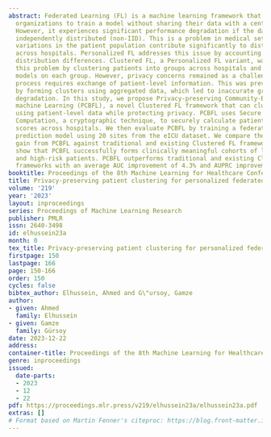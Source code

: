 ```yaml
---
abstract: Federated Learning (FL) is a machine learning framework that enables multiple
  organizations to train a model without sharing their data with a central server.
  However, it experiences significant performance degradation if the data is non-identically
  independently distributed (non-IID). This is a problem in medical settings, where
  variations in the patient population contribute significantly to distribution differences
  across hospitals. Personalized FL addresses this issue by accounting for site-specific
  distribution differences. Clustered FL, a Personalized FL variant, was used to address
  this problem by clustering patients into groups across hospitals and training separate
  models on each group. However, privacy concerns remained as a challenge as the clustering
  process requires exchange of patient-level information. This was previously solved
  by forming clusters using aggregated data, which led to inaccurate groups and performance
  degradation. In this study, we propose Privacy-preserving Community-Based Federated
  machine Learning (PCBFL), a novel Clustered FL framework that can cluster patients
  using patient-level data while protecting privacy. PCBFL uses Secure Multiparty
  Computation, a cryptographic technique, to securely calculate patient-level similarity
  scores across hospitals. We then evaluate PCBFL by training a federated mortality
  prediction model using 20 sites from the eICU dataset. We compare the performance
  gain from PCBFL against traditional and existing Clustered FL frameworks. Our results
  show that PCBFL successfully forms clinically meaningful cohorts of low, medium,
  and high-risk patients. PCBFL outperforms traditional and existing Clustered FL
  frameworks with an average AUC improvement of 4.3% and AUPRC improvement of 7.8%.
booktitle: Proceedings of the 8th Machine Learning for Healthcare Conference
title: Privacy-preserving patient clustering for personalized federated learnings
volume: '219'
year: '2023'
layout: inproceedings
series: Proceedings of Machine Learning Research
publisher: PMLR
issn: 2640-3498
id: elhussein23a
month: 0
tex_title: Privacy-preserving patient clustering for personalized federated learnings
firstpage: 150
lastpage: 166
page: 150-166
order: 150
cycles: false
bibtex_author: Elhussein, Ahmed and G\"ursoy, Gamze
author:
- given: Ahmed
  family: Elhussein
- given: Gamze
  family: Gürsoy
date: 2023-12-22
address:
container-title: Proceedings of the 8th Machine Learning for Healthcare Conference
genre: inproceedings
issued:
  date-parts:
  - 2023
  - 12
  - 22
pdf: https://proceedings.mlr.press/v219/elhussein23a/elhussein23a.pdf
extras: []
# Format based on Martin Fenner's citeproc: https://blog.front-matter.io/posts/citeproc-yaml-for-bibliographies/
---
```

